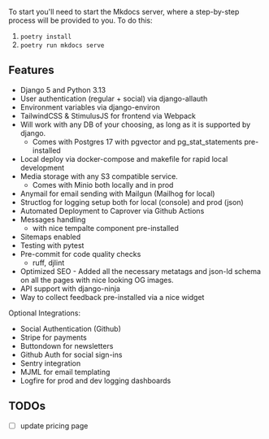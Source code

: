 To start you'll need to start the Mkdocs server, where a step-by-step process will be provided to you. To do this:
1. `poetry install`
2. `poetry run mkdocs serve`

## Features

- Django 5 and Python 3.13
- User authentication (regular + social) via django-allauth
- Environment variables via django-environ
- TailwindCSS & StimulusJS for frontend via Webpack
- Will work with any DB of your choosing, as long as it is supported by django.
  - Comes with Postgres 17 with pgvector and pg_stat_statements pre-installed
- Local deploy via docker-compose and makefile for rapid local development
- Media storage with any S3 compatible service.
  - Comes with Minio both locally and in prod
- Anymail for email sending with Mailgun (Mailhog for local)
- Structlog for logging setup both for local (console) and prod (json)
- Automated Deployment to Caprover via Github Actions
- Messages handling
  - with nice tempalte component pre-installed
- Sitemaps enabled
- Testing with pytest
- Pre-commit for code quality checks
  - ruff, djlint
- Optimized SEO - Added all the necessary metatags and json-ld schema on all the pages with nice looking OG images.
- API support with django-ninja
- Way to collect feedback pre-installed via a nice widget

Optional Integrations:
- Social Authentication (Github)
- Stripe for payments
- Buttondown for newsletters
- Github Auth for social sign-ins
- Sentry integration
- MJML for email templating
- Logfire for prod and dev logging dashboards

## TODOs

- [ ] update pricing page
